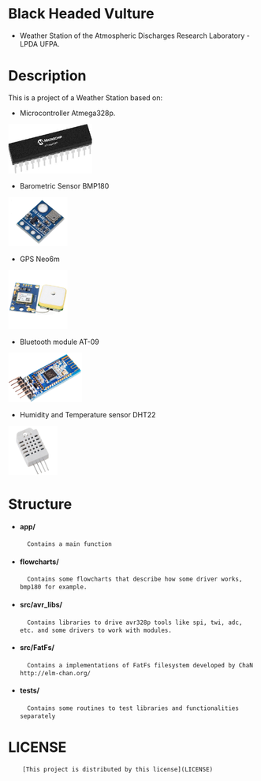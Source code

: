 # Black Headed Vulture
- Weather Station of the Atmospheric Discharges Research Laboratory - LPDA UFPA.

# Description
This is a project of a Weather Station based on:
- Microcontroller Atmega328p.

<img src=".imgs/328p.jpeg" width="170" height="100"/>

- Barometric Sensor BMP180

<img src=".imgs/bmp180.jpg" width="120" height="100"/>

- GPS Neo6m

<img src=".imgs/gps.jpg" width="120" height="120"/>

- Bluetooth module AT-09 

<img src=".imgs/at09.png" width="150" height="100"/>

- Humidity and Temperature sensor DHT22

<img src=".imgs/dht22.jpg" width="100" height="100"/>


# Structure
- #### app/ 
        Contains a main function
- #### flowcharts/
        Contains some flowcharts that describe how some driver works, bmp180 for example.
- #### src/avr_libs/ 
        Contains libraries to drive avr328p tools like spi, twi, adc, etc. and some drivers to work with modules.
- #### src/FatFs/
        Contains a implementations of FatFs filesystem developed by ChaN http://elm-chan.org/
- #### tests/
        Contains some routines to test libraries and functionalities separately
# LICENSE
        [This project is distributed by this license](LICENSE)